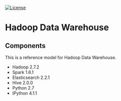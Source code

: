 [![License](https://img.shields.io/badge/license-Apache%202-blue.svg)](LICENSE)

Hadoop Data Warehouse
====================

Components
----------
This is a reference model for Hadoop Data Warehouse.

* Hadoop 2.7.2
* Spark 1.6.1
* Elasticsearch 2.2.1
* Hive 2.0.0
* Python 2.7
* IPython 4.1.1
